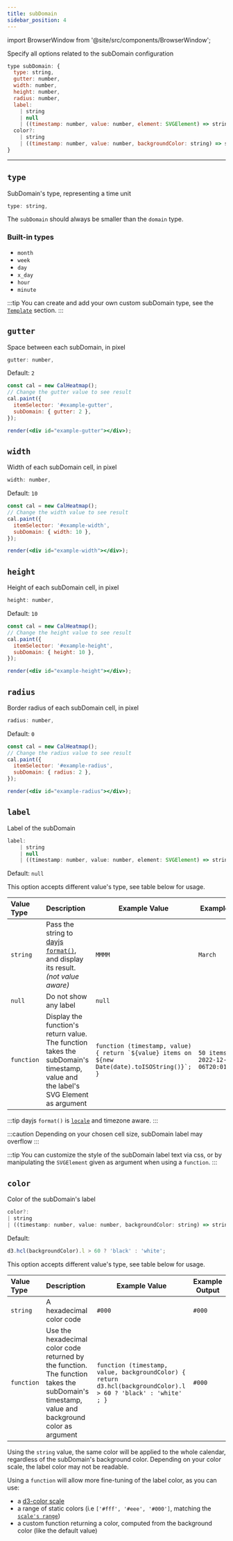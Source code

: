 ```yaml
---
title: subDomain
sidebar_position: 4
---
```


import BrowserWindow from '@site/src/components/BrowserWindow';

Specify all options related to the subDomain configuration

```js
type subDomain: {
  type: string,
  gutter: number,
  width: number,
  height: number,
  radius: number,
  label:
    | string
    | null
    | ((timestamp: number, value: number, element: SVGElement) => string);
  color?:
    | string
    | ((timestamp: number, value: number, backgroundColor: string) => string);
}
```

<hr/>

## `type`

SubDomain's type, representing a time unit

```js
type: string,
```

The `subDomain` should always be smaller than the `domain` type.

### Built-in types

- `month`
- `week`
- `day`
- `x_day`
- `hour`
- `minute`

:::tip
You can create and add your own custom subDomain type, see the [`Template`](/template.md) section.
:::

## `gutter`

Space between each subDomain, in pixel

```js
gutter: number,
```

Default: `2`

<BrowserWindow>

```jsx live noInline
const cal = new CalHeatmap();
// Change the gutter value to see result
cal.paint({
  itemSelector: '#example-gutter',
  subDomain: { gutter: 2 },
});

render(<div id="example-gutter"></div>);
```

</BrowserWindow>

## `width`

Width of each subDomain cell, in pixel

```js
width: number,
```

Default: `10`

<BrowserWindow>

```jsx live noInline
const cal = new CalHeatmap();
// Change the width value to see result
cal.paint({
  itemSelector: '#example-width',
  subDomain: { width: 10 },
});

render(<div id="example-width"></div>);
```

</BrowserWindow>

## `height`

Height of each subDomain cell, in pixel

```js
height: number,
```

Default: `10`

<BrowserWindow>

```jsx live noInline
const cal = new CalHeatmap();
// Change the height value to see result
cal.paint({
  itemSelector: '#example-height',
  subDomain: { height: 10 },
});

render(<div id="example-height"></div>);
```

</BrowserWindow>

## `radius`

Border radius of each subDomain cell, in pixel

```js
radius: number,
```

Default: `0`

<BrowserWindow>

```jsx live noInline
const cal = new CalHeatmap();
// Change the radius value to see result
cal.paint({
  itemSelector: '#example-radius',
  subDomain: { radius: 2 },
});

render(<div id="example-radius"></div>);
```

</BrowserWindow>

## `label`

Label of the subDomain

```js
label:
    | string
    | null
    | ((timestamp: number, value: number, element: SVGElement) => string);
```

Default: `null`

This option accepts different value's type, see table below for usage.

| Value Type | Description                                                                                                                      | Example Value                                                                                     | Example output                         |
| :--------- | :------------------------------------------------------------------------------------------------------------------------------- | ------------------------------------------------------------------------------------------------- | -------------------------------------- |
| `string`   | Pass the string to [dayjs `format()`](https://day.js.org/docs/en/display/format), and display its result. _(not value aware)_    | `MMMM`                                                                                            | `March`                                |
| `null`     | Do not show any label                                                                                                            | `null`                                                                                            |                                        |
| `function` | Display the function's return value. The function takes the subDomain's timestamp, value and the label's SVG Element as argument | `` function (timestamp, value) { return `${value} items on ${new Date(date).toISOString()}`; } `` | `50 items on 2022-12-06T20:01:51.290Z` |

:::tip
dayjs `format()` is [`locale`](/options/date.md#locale) and timezone aware.
:::

:::caution
Depending on your chosen cell size, subDomain label may overflow
:::

:::tip
You can customize the style of the subDomain label text via css, or by
manipulating the `SVGElement` given as argument when using a `function`.
:::

## `color`

Color of the subDomain's label

```js
color?:
| string
| ((timestamp: number, value: number, backgroundColor: string) => string);
```

Default:

```js
d3.hcl(backgroundColor).l > 60 ? 'black' : 'white';
```

This option accepts different value's type, see table below for usage.

| Value Type | Description                                                                                                                                   | Example Value                                                                                                  | Example Output |
| :--------- | :-------------------------------------------------------------------------------------------------------------------------------------------- | -------------------------------------------------------------------------------------------------------------- | -------------- |
| `string`   | A hexadecimal color code                                                                                                                      | `#000`                                                                                                         | `#000`         |
| `function` | Use the hexadecimal color code returned by the function. The function takes the subDomain's timestamp, value and background color as argument | `function (timestamp, value, backgroundColor) { return d3.hcl(backgroundColor).l > 60 ? 'black' : 'white' ; }` | `#000`         |

Using the `string` value, the same color will be applied to the whole calendar,
regardless of the subDomain's background color. Depending on your color scale,
the label color may not be readable.

Using a `function` will allow more fine-tuning of the label color, as you can use:

- a [d3-color scale](https://github.com/d3/d3-scale-chromatic)
- a range of static colors (i.e `['#fff', '#eee', '#000']`, matching the [`scale's range`](/options/scale.md))
- a custom function returning a color, computed from the background color (like the default value)

